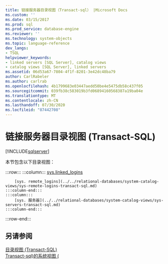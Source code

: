 ```yaml
---
title: 链接服务器目录视图（Transact-sql） |Microsoft Docs
ms.custom: ''
ms.date: 03/15/2017
ms.prod: sql
ms.prod_service: database-engine
ms.reviewer: ''
ms.technology: system-objects
ms.topic: language-reference
dev_langs:
- TSQL
helpviewer_keywords:
- linked servers [SQL Server], catalog views
- catalog views [SQL Server], linked servers
ms.assetid: 06d53a67-7804-4f1f-8201-3e42dc48ba79
author: CarlRabeler
ms.author: carlrab
ms.openlocfilehash: 4b1799683e03447aedd50be4e5475db58c437f05
ms.sourcegitcommit: 039fb38c583019b3fd06894160568387a19ba04e
ms.translationtype: MT
ms.contentlocale: zh-CN
ms.lasthandoff: 07/30/2020
ms.locfileid: "87442708"
---
```

# <a name="linked-servers-catalog-views-transact-sql"></a>链接服务器目录视图 (Transact-SQL)
[!INCLUDE[sqlserver](../../includes/applies-to-version/sqlserver.md)]

  本节包含以下目录视图：  

:::row:::
    :::column:::
        [sys.linked_logins](../../relational-databases/system-catalog-views/sys-linked-logins-transact-sql.md)
        
        [sys. remote_logins](../../relational-databases/system-catalog-views/sys-remote-logins-transact-sql.md)
    :::column-end:::
    :::column:::
        [sys. 服务器](../../relational-databases/system-catalog-views/sys-servers-transact-sql.md)
    :::column-end:::
:::row-end:::

## <a name="see-also"></a>另请参阅  
 [目录视图 (Transact-SQL)](../../relational-databases/system-catalog-views/catalog-views-transact-sql.md)   
 [Transact-sql&#41;的系统视图 &#40;](https://msdn.microsoft.com/library/35a6161d-7f43-4e00-bcd3-3091f2015e90)  
  
  
